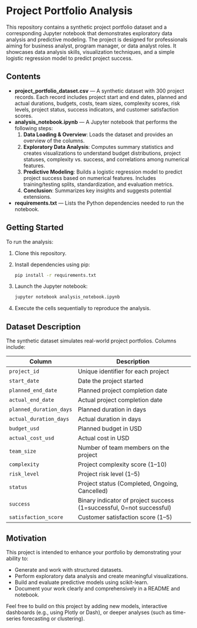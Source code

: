 
# Project Portfolio Analysis

This repository contains a synthetic project portfolio dataset and a corresponding Jupyter notebook that demonstrates exploratory data analysis and predictive modeling. The project is designed for professionals aiming for business analyst, program manager, or data analyst roles. It showcases data analysis skills, visualization techniques, and a simple logistic regression model to predict project success.

## Contents

- **project_portfolio_dataset.csv** — A synthetic dataset with 300 project records. Each record includes project start and end dates, planned and actual durations, budgets, costs, team sizes, complexity scores, risk levels, project status, success indicators, and customer satisfaction scores.
- **analysis_notebook.ipynb** — A Jupyter notebook that performs the following steps:
  1. **Data Loading & Overview**: Loads the dataset and provides an overview of the columns.
  2. **Exploratory Data Analysis**: Computes summary statistics and creates visualizations to understand budget distributions, project statuses, complexity vs. success, and correlations among numerical features.
  3. **Predictive Modeling**: Builds a logistic regression model to predict project success based on numerical features. Includes training/testing splits, standardization, and evaluation metrics.
  4. **Conclusion**: Summarizes key insights and suggests potential extensions.
- **requirements.txt** — Lists the Python dependencies needed to run the notebook.

## Getting Started

To run the analysis:

1. Clone this repository.
2. Install dependencies using pip:

   ```bash
   pip install -r requirements.txt
   ```

3. Launch the Jupyter notebook:

   ```bash
   jupyter notebook analysis_notebook.ipynb
   ```

4. Execute the cells sequentially to reproduce the analysis.

## Dataset Description

The synthetic dataset simulates real-world project portfolios. Columns include:

| Column | Description |
| --- | --- |
| `project_id` | Unique identifier for each project |
| `start_date` | Date the project started |
| `planned_end_date` | Planned project completion date |
| `actual_end_date` | Actual project completion date |
| `planned_duration_days` | Planned duration in days |
| `actual_duration_days` | Actual duration in days |
| `budget_usd` | Planned budget in USD |
| `actual_cost_usd` | Actual cost in USD |
| `team_size` | Number of team members on the project |
| `complexity` | Project complexity score (1–10) |
| `risk_level` | Project risk level (1–5) |
| `status` | Project status (Completed, Ongoing, Cancelled) |
| `success` | Binary indicator of project success (1=successful, 0=not successful) |
| `satisfaction_score` | Customer satisfaction score (1–5) |

## Motivation

This project is intended to enhance your portfolio by demonstrating your ability to:

- Generate and work with structured datasets.
- Perform exploratory data analysis and create meaningful visualizations.
- Build and evaluate predictive models using scikit-learn.
- Document your work clearly and comprehensively in a README and notebook.

Feel free to build on this project by adding new models, interactive dashboards (e.g., using Plotly or Dash), or deeper analyses (such as time-series forecasting or clustering).
